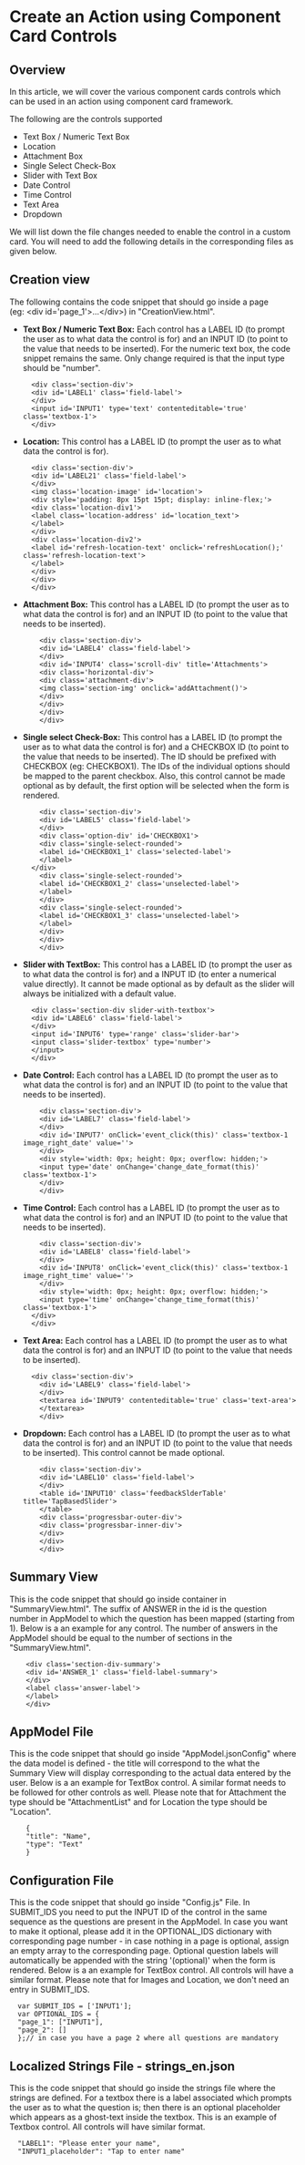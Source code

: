 # Create an Action using Component Card Controls 

## Overview
In this article, we will cover the various component cards controls which can be used in an action using component card framework.

The following are the controls supported
* Text Box / Numeric Text Box
* Location
* Attachment Box
* Single Select Check-Box
* Slider with Text Box
* Date Control
* Time Control
* Text Area
* Dropdown


We will list down the file changes needed to enable the control in a custom card. You will need to add the following details in the corresponding files as given below.

## Creation view
The following contains the code snippet that should go inside a page (eg: \<div id='page_1'\>...\</div\>) in "CreationView.html".

* **Text Box / Numeric Text Box:**
Each control has a LABEL ID (to prompt the user as to what data the control is for) and an INPUT ID (to point to the value that needs to be inserted). 
For the numeric text box, the code snippet remains the same. Only change required is that the input type should be "number".

  `````
    <div class='section-div'>
    <div id='LABEL1' class='field-label'>
    </div>
    <input id='INPUT1' type='text' contenteditable='true' class='textbox-1'>
    </div>
  `````

* **Location:** 
This control has a LABEL ID (to prompt the user as to what data the control is for).

  `````
    <div class='section-div'>
    <div id='LABEL21' class='field-label'>
    </div>
    <img class='location-image' id='location'>
    <div style='padding: 8px 15pt 15pt; display: inline-flex;'>
    <div class='location-div1'>
    <label class='location-address' id='location_text'>
    </label>
    </div>
    <div class='location-div2'>
    <label id='refresh-location-text' onclick='refreshLocation();' class='refresh-location-text'>
    </label>
    </div>
    </div>
    </div>
  `````
  
* **Attachment Box:**
This control has a LABEL ID (to prompt the user as to what data the control is for) and an INPUT ID (to point to the value that needs to be inserted).
	
  `````	
	  <div class='section-div'>
	  <div id='LABEL4' class='field-label'>
	  </div>
	  <div id='INPUT4' class='scroll-div' title='Attachments'>
	  <div class='horizontal-div'>
	  <div class='attachment-div'>
	  <img class='section-img' onclick='addAttachment()'>
	  </div>
	  </div>
	  </div>
	  </div>
  `````
 
* **Single select Check-Box:**
This control has a LABEL ID (to prompt the user as to what data the control is for) and a CHECKBOX ID (to point to the value that needs to be inserted). 
The ID should be prefixed with CHECKBOX (eg: CHECKBOX1). The IDs of the individual options should be mapped to the parent checkbox. 
Also, this control cannot be made optional as by default, the first option will be selected when the form is rendered.

  `````
	  <div class='section-div'>
	  <div id='LABEL5' class='field-label'>
	  </div>
	  <div class='option-div' id='CHECKBOX1'>
	  <div class='single-select-rounded'>
	  <label id='CHECKBOX1_1' class='selected-label'>
	  </label>
  	</div>
	  <div class='single-select-rounded'>
	  <label id='CHECKBOX1_2' class='unselected-label'>
	  </label>
	  </div>
	  <div class='single-select-rounded'>
	  <label id='CHECKBOX1_3' class='unselected-label'>
	  </label>
	  </div>
	  </div>
	  </div>
  `````
  
* **Slider with TextBox:**
This control has a LABEL ID (to prompt the user as to what data the control is for) and a INPUT ID (to enter a numerical value directly). 
It cannot be made optional as by default as the slider will always be initialized with a default value.

  `````
    <div class='section-div slider-with-textbox'>
    <div id='LABEL6' class='field-label'>
    </div>
    <input id='INPUT6' type='range' class='slider-bar'>
    <input class='slider-textbox' type='number'>
    </input>
    </div>
  `````

* **Date Control:**
 Each control has a LABEL ID (to prompt the user as to what data the control is for) and an INPUT ID (to point to the value that needs to be inserted).
	
	`````
	    <div class='section-div'>
	    <div id='LABEL7' class='field-label'>
	    </div>
	    <div id='INPUT7' onClick='event_click(this)' class='textbox-1 image_right_date' value=''>
	    </div>
	    <div style='width: 0px; height: 0px; overflow: hidden;'>
	    <input type='date' onChange='change_date_format(this)' class='textbox-1'>
	    </div>
	    </div>
  `````


* **Time Control:**
Each control has a LABEL ID (to prompt the user as to what data the control is for) and an INPUT ID (to point to the value that needs to be inserted).
	
  `````
	  <div class='section-div'>
	  <div id='LABEL8' class='field-label'>
	  </div>
	  <div id='INPUT8' onClick='event_click(this)' class='textbox-1 image_right_time' value=''>
	  </div>
	  <div style='width: 0px; height: 0px; overflow: hidden;'>
	  <input type='time' onChange='change_time_format(this)' class='textbox-1'>
    </div>
    </div>
  `````
	
* **Text Area:**
Each control has a LABEL ID (to prompt the user as to what data the control is for) and an INPUT ID (to point to the value that needs to be inserted).

  `````
    <div class='section-div'>
	  <div id='LABEL9' class='field-label'>
	  </div>
	  <textarea id='INPUT9' contenteditable='true' class='text-area'>
	  </textarea>
	  </div>
  `````
 
* **Dropdown:**
Each control has a LABEL ID (to prompt the user as to what data the control is for) and an INPUT ID (to point to the value that needs to be inserted). 
This control cannot be made optional.

  `````
	  <div class='section-div'>
	  <div id='LABEL10' class='field-label'>
	  </div>
	  <table id='INPUT10' class='feedbackSlderTable' title='TapBasedSlider'>
	  </table>
	  <div class='progressbar-outer-div'>
	  <div class='progressbar-inner-div'>
	  </div>
	  </div>
	  </div>
  `````

## Summary View
This is the code snippet that should go inside container in "SummaryView.html". 
The suffix of ANSWER in the id is the question number in AppModel to which the question has been mapped (starting from 1). 
Below is a an example for any control. The number of answers in the AppModel should be equal to the number of sections in the "SummaryView.html".

  `````
	  <div class='section-div-summary'>
	  <div id='ANSWER_1' class='field-label-summary'>
	  </div>
	  <label class='answer-label'>
	  </label>
	  </div>
  `````	
	
## AppModel File
This is the code snippet that should go inside "AppModel.jsonConfig" where the data model is defined - the title will correspond to the what the Summary View will display corresponding to the actual data entered by the user.
Below is a an example for TextBox control. A similar format needs to be followed for other controls as well. 
Please note that for Attachment the type should be "AttachmentList" and for Location the type should be "Location".
  `````	
	  {
	  "title": "Name",
	  "type": "Text"
	  }
  `````

## Configuration File
	
This is the code snippet that should go inside "Config.js" File. In SUBMIT_IDS you need to put the INPUT ID of the control in the same sequence as the questions are present in the AppModel. 
In case you want to make it optional, please add it in the OPTIONAL_IDS dictionary with corresponding page number - in case nothing in a page is optional, assign an empty array to the corresponding page. 
Optional question labels will automatically be appended with the string '(optional)' when the form is rendered. Below is a an example for TextBox control. All controls will have a similar format. 
Please note that for Images and Location, we don't need an entry in SUBMIT_IDS.

  `````
    var SUBMIT_IDS = ['INPUT1'];
    var OPTIONAL_IDS = {
    "page_1": ["INPUT1"],
    "page_2": []
    };// in case you have a page 2 where all questions are mandatory
  `````

## Localized Strings File - strings_en.json
This is the code snippet that should go inside the strings file where the strings are defined. 
For a textbox there is a label associated which prompts the user as to what the question is; then there is an optional placeholder which appears as a ghost-text inside the textbox. 
This is an example of Textbox control. All controls will have similar format.

  `````
    "LABEL1": "Please enter your name",
    "INPUT1_placeholder": "Tap to enter name"
  `````

